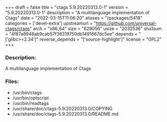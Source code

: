 +++
draft = false
title = "ctags 5.9.20220313.0-1"
version = "5.9.20220313.0-1"
description = "A multilanguage implementation of Ctags"
date = "2022-03-15T11:06:20"
aliases = "/packages/5418"
categories = ['devel-extra']
upstreamurl = "https://github.com/universal-ctags/ctags"
arch = "x86_64"
size = "629056"
usize = "2032536"
sha1sum = "4f87a8948ab9cab57f38319750db1491667dc5ee"
depends = "['glibc>=2.34']"
reverse_depends = "['source-highlight']"
license = "GPL2"
+++
### Description: 
A multilanguage implementation of Ctags

### Files: 
* /usr/bin/ctags
* /usr/bin/optscript
* /usr/bin/readtags
* /usr/share/doc/ctags-5.9.20220313.0/COPYING
* /usr/share/doc/ctags-5.9.20220313.0/README.md

